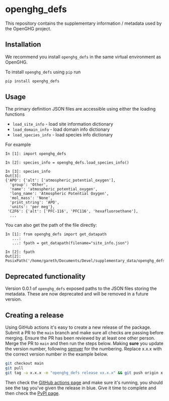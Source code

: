 # openghg_defs

This repository contains the supplementary information / metadata used by the OpenGHG project.

## Installation

We recommend you install `openghg_defs` in the same virtual environment as OpenGHG.

To install `openghg_defs` using `pip` run

```bash
pip install openghg_defs
```

## Usage

The primary definition JSON files are accessible using either the loading functions

- `load_site_info` - load site information dictionary
- `load_domain_info` - load domain info dictionary
- `load_species_info` - load species info dictionary

For example

```ipython3
In [1]: import openghg_defs

In [2]: species_info = openghg_defs.load_species_info()

In [3]: species_info
Out[3]:
{'APO': {'alt': ['atmospheric_potential_oxygen'],
  'group': 'Other',
  'name': 'atmospheric_potential_oxygen',
  'long_name': 'Atmospheric Potential Oxygen',
  'mol_mass': 'None',
  'print_string': 'APO',
  'units': 'per meg'},
 'C2F6': {'alt': ['PFC-116', 'PFC116', 'hexafluoroethane'],
  ...
 ```

You can also get the path of the file directly:

```ipython3
In [1]: from openghg_defs import get_datapath
   ...:
   ...: fpath = get_datapath(filename="site_info.json")

In [2]: fpath
Out[2]: PosixPath('/home/gareth/Documents/Devel/supplementary_data/openghg_defs/data/site_info.json')
```

## Deprecated functionality

Version 0.0.1 of `openghg_defs` exposed paths to the JSON files storing the metadata. These are now deprecated and will be removed in a future version.

## Creating a release

Using GitHub actions it's easy to create a new release of the package. Submit a PR to the `main` branch
and make sure all checks are passing before merging. Ensure the PR has been reviewed by at least one other person.
Merge the PR to `main` and then run the steps below. Making **sure** you update the version number, following [semver](https://semver.org/) for the numbering. Replace x.x.x with the correct version number in the example below.

```bash
git checkout main
git pull
git tag -a x.x.x -m "openghg_defs release vx.x.x" && git push origin x.x.x
```

Then check the [GitHub actions page](https://github.com/openghg/supplementary_data/actions) and make sure it's running, you should see the tag you've given the release in blue. Give it time to complete and then check the [PyPI page](https://pypi.org/project/openghg-defs/).
